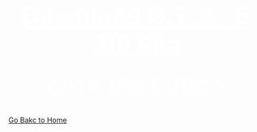 <html>
 <head>
   <title>wow</title>
 </head>
  <body background="R.jpeg">
     <center><h1><font size="120"><font color="white"><u>Download G.T.A.-6   
                                                             ZIP File</u></font></font></h1></center>                                               
      <center><h6><font size="10"><font color="white">click the button</font></font></h6></center>
   <down><a href="https://bulbuwad.github.io/New-WebSite/">Go Bakc to Home</a></down>
   <a href="">
 </body>
</html>

